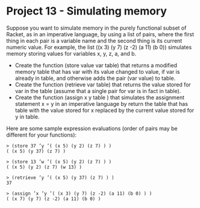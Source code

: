 # Project 13 - Simulating memory

Suppose you want to simulate memory in the purely functional subset of Racket, as in an imperative language, by using a list of pairs, where the first thing in each pair is a variable name and the second thing is its current numeric value. For example, the list
((x 3) (y 7) (z -2) (a 11) (b 0)) simulates memory storing values for variables x, y, z, a, and b.

- Create the function (store value var table) that returns a modified memory table that has var with its value changed to value, if var is already in table, and otherwise adds the pair (var value) to table.
- Create the function (retrieve var table) that returns the value stored for var in the table (assume that a single pair for var is in fact in table).
- Create the function (assign x y table ) that simulates the assignment statement x = y in an imperative language by return the table that has table with the value stored for x replaced by the current value stored for y in table.

Here are some sample expression evaluations (order of pairs may be different for your functions):
```console
> (store 37 ’y ’( (x 5) (y 2) (z 7) ) )
( (x 5) (y 37) (z 7) )
```
```console
> (store 13 ’w ’( (x 5) (y 2) (z 7) ) )
( (x 5) (y 2) (z 7) (w 13) )
```
```console
> (retrieve ’y ’( (x 5) (y 37) (z 7) ) )
37
```
```console
> (assign ’x ’y ’( (x 3) (y 7) (z -2) (a 11) (b 0) ) )
( (x 7) (y 7) (z -2) (a 11) (b 0) )
```
